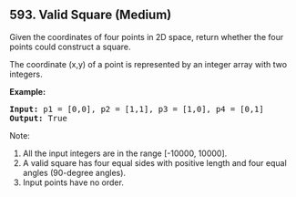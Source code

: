 ## 593. Valid Square (Medium)

<p>Given the coordinates of four points in 2D space, return whether the four points could construct a square.</p>

<p>The coordinate (x,y) of a point is represented by an integer array with two integers.</p>

<p><b>Example:</b><br />
<pre>
<b>Input:</b> p1 = [0,0], p2 = [1,1], p3 = [1,0], p4 = [0,1]
<b>Output:</b> True
</pre>
</p>

<p> Note: 
<ol>
<li>All the input integers are in the range [-10000, 10000].</li>
<li>A valid square has four equal sides with positive length and four equal angles (90-degree angles).</li>
<li>Input points have no order.</li>
</ol>
</p>